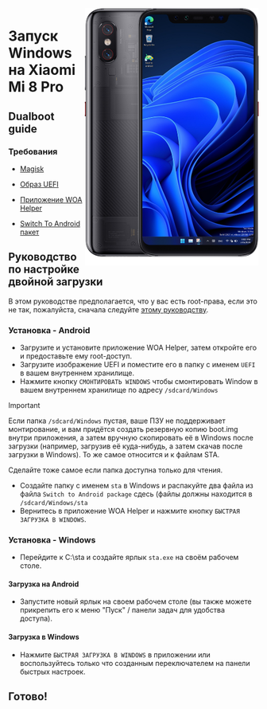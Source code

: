 <img align="right" src="https://github.com/n00b69/woa-equuleus/blob/main/equuleus.png" width="350" alt="Windows 11 running on equuleus">

# Запуск Windows на Xiaomi Mi 8 Pro

## Dualboot guide

### Требования
- [Magisk](https://github.com/topjohnwu/Magisk/releases/latest)

- [Образ UEFI](https://github.com/n00b69/woa-equuleus/releases/tag/UEFI)

- [Приложение WOA Helper](https://github.com/Marius586/WoA-Helper-update/releases/tag/WOA)

- [Switch To Android пакет](https://github.com/n00b69/woa-equuleus/releases/download/Files/equuleus-sta.zip)

## Руководство по настройке двойной загрузки
В этом руководстве предполагается, что у вас есть root-права, если это не так, пожалуйста, сначала следуйте [этому руководству](root-ru.md).

### Установка - Android
- Загрузите и установите приложение WOA Helper, затем откройте его и предоставьте ему root-доступ.
- Загрузите изображение UEFI и поместите его в папку с именем `UEFI` в вашем внутреннем хранилище.
- Нажмите кнопку `СМОНТИРОВАТЬ WINDOWS` чтобы смонтировать Window в вашем внутреннем хранилище по адресу `/sdcard/Windows`
> [!Important]
> Если папка `/sdcard/Windows` пустая, ваше ПЗУ не поддерживает монтирование, и вам придётся создать резервную копию boot.img внутри приложения, а затем вручную скопировать её в Windows после загрузки (например, загрузив её куда-нибудь, а затем скачав после загрузки в Windows). То же самое относится и к файлам STA.
>
> Сделайте тоже самое если папка доступна только для чтения.
- Создайте папку с именем `sta` в Windows и распакуйте два файла из файла `Switch to Android package` сдесь (файлы должны находится в `/sdcard/Windows/sta`
- Вернитесь в приложение WOA Helper и нажмите кнопку `БЫСТРАЯ ЗАГРУЗКА В WINDOWS`.
  
### Установка - Windows
- Перейдите к C:\sta и создайте ярлык `sta.exe` на своём рабочем столе.

#### Загрузка на Android
- Запустите новый ярлык на своем рабочем столе (вы также можете прикрепить его к меню "Пуск" / панели задач для удобства доступа).

#### Загрузка в Windows
- Нажмите `БЫСТРАЯ ЗАГРУЗКА В WINDOWS` в приложении или воспользуйтесь только что созданным переключателем на панели быстрых настроек.
  
## Готово!



